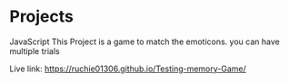 # Projects
JavaScript
This Project is a game to match the emoticons. you can have multiple trials

Live link: https://ruchie01306.github.io/Testing-memory-Game/

